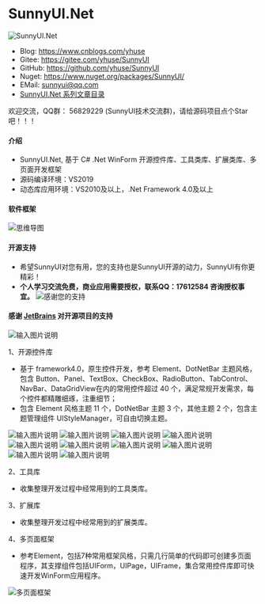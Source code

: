 # SunnyUI.Net
![SunnyUI.Net](https://images.cnblogs.com/cnblogs_com/yhuse/1794676/o_200627131207SunnyUI.png)

- Blog:   https://www.cnblogs.com/yhuse
- Gitee:  https://gitee.com/yhuse/SunnyUI
- GitHub: https://github.com/yhuse/SunnyUI
- Nuget:  https://www.nuget.org/packages/SunnyUI/ 
- EMail:  sunnyui@qq.com
- [SunnyUI.Net 系列文章目录](https://www.cnblogs.com/yhuse/p/12920272.html) 

欢迎交流，QQ群： 56829229  (SunnyUI技术交流群)，请给源码项目点个Star吧！！！

#### 介绍
  - SunnyUI.Net, 基于 C# .Net WinForm 开源控件库、工具类库、扩展类库、多页面开发框架
  - 源码编译环境：VS2019
  - 动态库应用环境：VS2010及以上，.Net Framework 4.0及以上
  
#### 软件框架
![思维导图](https://images.cnblogs.com/cnblogs_com/yhuse/1794676/o_2006271311100.png)

#### 开源支持
  - 希望SunnyUI对您有用，您的支持也是SunnyUI开源的动力，SunnyUI有你更精彩！
  - **个人学习交流免费，商业应用需要授权，联系QQ：17612584 咨询授权事宜。** 
![感谢您的支持](https://images.cnblogs.com/cnblogs_com/yhuse/1794676/o_200627131211SunnyUISupport.png)

#### 感谢 [JetBrains](https://www.jetbrains.com/?from=SunnyUI) 对开源项目的支持
![输入图片说明](https://images.gitee.com/uploads/images/2020/0714/114152_d335c2f1_416720.png)

1、开源控件库

  - 基于 framework4.0，原生控件开发，参考 Element、DotNetBar 主题风格，包含 Button、Panel、TextBox、CheckBox、RadioButton、TabControl、NavBar、DataGridView在内的常用控件超过 40 个，满足常规开发需求，每个控件都精雕细琢，注重细节；
  - 包含 Element 风格主题 11 个，DotNetBar 主题 3 个，其他主题 2 个，包含主题管理组件 UIStyleManager，可自由切换主题。


![输入图片说明](https://images.cnblogs.com/cnblogs_com/yhuse/1794676/o_2006271311212.png)
![输入图片说明](https://images.cnblogs.com/cnblogs_com/yhuse/1794676/o_2006271311273.png)
![输入图片说明](https://images.cnblogs.com/cnblogs_com/yhuse/1794676/o_2006271311386.png)
![输入图片说明](https://images.cnblogs.com/cnblogs_com/yhuse/1794676/o_2006271311304.png)
![输入图片说明](https://images.cnblogs.com/cnblogs_com/yhuse/1794676/o_2006271311345.png)
![输入图片说明](https://images.cnblogs.com/cnblogs_com/yhuse/1794676/o_2006271311457.png)
![输入图片说明](https://images.cnblogs.com/cnblogs_com/yhuse/1794676/o_2006271311508.png)
![输入图片说明](https://images.cnblogs.com/cnblogs_com/yhuse/1794676/o_20062713115510.png)
![输入图片说明](https://images.cnblogs.com/cnblogs_com/yhuse/1794676/o_20062713115811.png)
![输入图片说明](https://images.cnblogs.com/cnblogs_com/yhuse/1794676/o_20062713120112.png)

2、工具库

  - 收集整理开发过程中经常用到的工具类库。

3、扩展库

  - 收集整理开发过程中经常用到的扩展类库。

4、多页面框架

  - 参考Element，包括7种常用框架风格，只需几行简单的代码即可创建多页面程序，其支撑组件包括UIForm，UIPage，UIFrame，集合常用控件库即可快速开发WinForm应用程序。

![多页面框架](https://images.cnblogs.com/cnblogs_com/yhuse/1794676/o_20062713120421.png)
    
    
